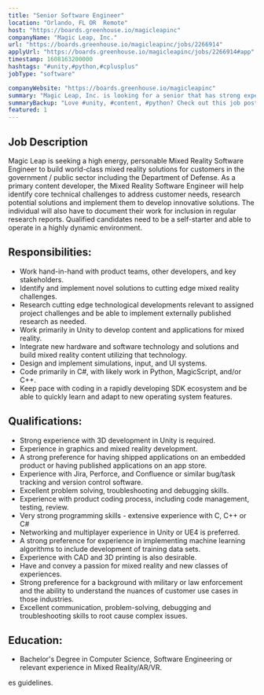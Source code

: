 ```yaml
---
title: "Senior Software Engineer"
location: "Orlando, FL OR  Remote"
host: "https://boards.greenhouse.io/magicleapinc"
companyName: "Magic Leap, Inc."
url: "https://boards.greenhouse.io/magicleapinc/jobs/2266914"
applyUrl: "https://boards.greenhouse.io/magicleapinc/jobs/2266914#app"
timestamp: 1608163200000
hashtags: "#unity,#python,#cplusplus"
jobType: "software"

companyWebsite: "https://boards.greenhouse.io/magicleapinc"
summary: "Magic Leap, Inc. is looking for a senior that has strong experience with 3D development in Unity is required."
summaryBackup: "Love #unity, #content, #python? Check out this job post!"
featured: 1
---
```


## Job Description

Magic Leap is seeking a high energy, personable Mixed Reality Software Engineer to build world-class mixed reality solutions for customers in the government / public sector including the Department of Defense. As a primary content developer, the Mixed Reality Software Engineer will help identify core technical challenges to address customer needs, research potential solutions and implement them to develop innovative solutions. The individual will also have to document their work for inclusion in regular research reports. Qualified candidates need to be a self-starter and able to operate in a highly dynamic environment.

## Responsibilities:

*   Work hand-in-hand with product teams, other developers, and key stakeholders.
*   Identify and implement novel solutions to cutting edge mixed reality challenges.
*   Research cutting edge technological developments relevant to assigned project challenges and be able to implement externally published research as needed.
*   Work primarily in Unity to develop content and applications for mixed reality.
*   Integrate new hardware and software technology and solutions and build mixed reality content utilizing that technology.
*   Design and implement simulations, input, and UI systems.
*   Code primarily in C#, with likely work in Python, MagicScript, and/or C++.
*   Keep pace with coding in a rapidly developing SDK ecosystem and be able to quickly learn and adapt to new operating system features.

## Qualifications:

*   Strong experience with 3D development in Unity is required.
*   Experience in graphics and mixed reality development.
*   A strong preference for having shipped applications on an embedded product or having published applications on an app store.
*   Experience with Jira, Perforce, and Confluence or similar bug/task tracking and version control software.
*   Excellent problem solving, troubleshooting and debugging skills.
*   Experience with product coding process, including code management, testing, review.
*   Very strong programming skills - extensive experience with C, C++ or C#
*   Networking and multiplayer experience in Unity or UE4 is preferred.
*   A strong preference for experience in implementing machine learning algorithms to include development of training data sets.
*   Experience with CAD and 3D printing is also desirable.
*   Have and convey a passion for mixed reality and new classes of experiences.
*   Strong preference for a background with military or law enforcement and the ability to understand the nuances of customer use cases in those industries.
*   Excellent communication, problem-solving, debugging and troubleshooting skills to root cause complex issues.

## Education:

*   Bachelor's Degree in Computer Science, Software Engineering or relevant experience in Mixed Reality/AR/VR.

es guidelines.
